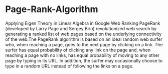# Page-Rank-Algorithm
Applying Eigen Theory in Linear Algebra in Google Web Ranking
PageRank (developed by Larry Page and Sergey Brin) revolutionized web search by generating a ranked list of web pages based on the underlying connectivity of the web.The PageRank algorithm is based on an ideal random web surfer who, when reaching a page, goes to the next page by clicking on a link. The surfer has equal probability of clicking any link on the page and, when reaching a page with no links, has equal probability of moving to any other page by typing in its URL. In addition, the surfer may occasionally choose to type in a random URL instead of following the links on a page. 
